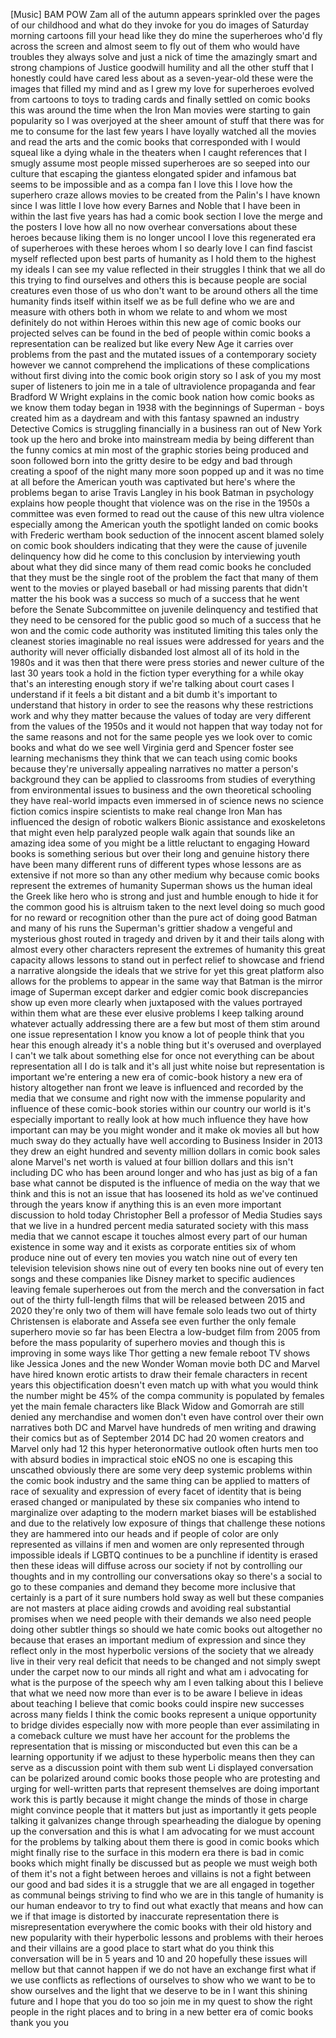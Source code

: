 
[Music]
BAM POW Zam all of the autumn appears
sprinkled over the pages of our
childhood and what do they invoke for
you do images of Saturday morning
cartoons fill your head like they do
mine the superheroes who&#39;d fly across
the screen and almost seem to fly out of
them who would have troubles they always
solve and just a nick of time
the amazingly smart and strong champions
of Justice goodwill humility and all the
other stuff that I honestly could have
cared less about as a seven-year-old
these were the images that filled my
mind and as I grew my love for
superheroes evolved from cartoons to
toys to trading cards and finally
settled on comic books this was around
the time when the Iron Man movies were
starting to gain popularity so I was
overjoyed at the sheer amount of stuff
that there was for me to consume for the
last few years I have loyally watched
all the movies and read the arts and the
comic books that corresponded with I
would squeal like a dying whale in the
theaters when I caught references that I
smugly assume most people missed
superheroes are so seeped into our
culture that escaping the giantess
elongated spider and infamous bat seems
to be impossible and as a compa fan I
love this I love how the superhero craze
allows movies to be created from the
Palin&#39;s I have known since I was little
I love how every Barnes and Noble that I
have been in within the last five years
has had a comic book section I love the
merge and the posters I love how all no
now overhear conversations about these
heroes because liking them is no longer
uncool I love this regenerated era of
superheroes with these heroes whom I so
dearly love I can find fascist myself
reflected upon best parts of humanity as
I hold them to the highest my ideals I
can see my value reflected in their
struggles I think that we all do this
trying to find ourselves and others
this is because people are social
creatures even those of us who don&#39;t
want to be around others all the time
humanity finds itself within itself we
as be full define who we are and measure
with others both in whom we relate to
and whom we most definitely do not
within Heroes within this new age of
comic books our projected selves can be
found in the bed
of people within comic books a
representation can be realized but like
every New Age it carries over problems
from the past and the mutated issues of
a contemporary society however we cannot
comprehend the implications of these
complications without first diving into
the comic book origin story so I ask of
you my most super of listeners to join
me in a tale of ultraviolence propaganda
and fear Bradford W Wright explains in
the comic book nation how comic books as
we know them today began in 1938 with
the beginnings of Superman - boys
created him as a daydream and with this
fantasy spawned an industry Detective
Comics is struggling financially in a
business ran out of New York took up the
hero and broke into mainstream media by
being different than the funny comics at
min most of the graphic stories being
produced and soon followed born into the
gritty desire to be edgy and bad through
creating a spoof of the night many more
soon popped up and it was no time at all
before the American youth was captivated
but here&#39;s where the problems began to
arise
Travis Langley in his book Batman in
psychology explains how people thought
that violence was on the rise in the
1950s a committee was even formed to
read out the cause of this new ultra
violence especially among the American
youth the spotlight landed on comic
books with Frederic wertham book
seduction of the innocent ascent blamed
solely on comic book shoulders
indicating that they were the cause of
juvenile delinquency how did he come to
this conclusion by interviewing youth
about what they did since many of them
read comic books he concluded that they
must be the single root of the problem
the fact that many of them went to the
movies or played baseball or had missing
parents that didn&#39;t matter the his book
was a success so much of a success that
he went before the Senate Subcommittee
on juvenile delinquency and testified
that they need to be censored for the
public good so much of a success that he
won and the comic code authority was
instituted limiting this tales only the
cleanest stories imaginable no real
issues were addressed for years and the
authority will never officially
disbanded lost almost all of its hold in
the 1980s and it was then that there
were press stories and newer culture of
the last 30 years took a hold in the
fiction typer everything for a while
okay
that&#39;s an interesting enough story if
we&#39;re talking about court cases I
understand if it feels a bit distant and
a bit dumb it&#39;s important to understand
that history in order to see the reasons
why these restrictions work and why they
matter because the values of today are
very different from the values of the
1950s and it would not happen that way
today not for the same reasons and not
for the same people yes we look over to
comic books and what do we see well
Virginia gerd and Spencer foster see
learning mechanisms they think that we
can teach using comic books because
they&#39;re universally appealing narratives
no matter a person&#39;s background they can
be applied to classrooms from studies of
everything from environmental issues to
business and the own theoretical
schooling they have real-world impacts
even immersed in of science news no
science fiction comics inspire
scientists to make real change Iron Man
has influenced the design of robotic
walkers Bionic assistance and
exoskeletons that might even help
paralyzed people walk again that sounds
like an amazing idea some of you might
be a little reluctant to engaging Howard
books is something serious but over
their long and genuine history there
have been many different runs of
different types whose lessons are as
extensive if not more so than any other
medium why because comic books represent
the extremes of humanity Superman shows
us the human ideal the Greek like hero
who is strong and just and humble enough
to hide it for the common good
his is altruism taken to the next level
doing so much good for no reward or
recognition other than the pure act of
doing good Batman and many of his runs
the Superman&#39;s grittier shadow a
vengeful and mysterious ghost routed in
tragedy and driven by it and their tails
along with almost every other characters
represent the extremes of humanity this
great capacity allows lessons to stand
out in perfect relief to showcase and
friend a narrative alongside the ideals
that we strive for yet this great
platform also allows for the problems to
appear in the same way that Batman is
the mirror image of Superman except
darker and edgier comic book
discrepancies show up even more clearly
when juxtaposed with the values
portrayed within them what are these
ever elusive problems I keep talking
around whatever actually addressing
there are a few but most of them stim
around one issue representation I know
you know a lot of people think that you
hear this enough already
it&#39;s a noble thing but it&#39;s overused and
overplayed I can&#39;t we talk about
something else for once not everything
can be about representation all I do is
talk and it&#39;s all just white noise but
representation is important we&#39;re
entering a new era of comic-book history
a new era of history altogether nan
front we leave is influenced and
recorded by the media that we consume
and right now with the immense
popularity and influence of these
comic-book stories within our country
our world is it&#39;s especially important
to really look at how much influence
they have how important can may be you
might wonder and it make ok movies all
but how much sway do they actually have
well according to Business Insider in
2013 they drew an eight hundred and
seventy million dollars in comic book
sales alone Marvel&#39;s net worth is valued
at four billion dollars and this isn&#39;t
including DC who has been around longer
and who has just as big of a fan base
what cannot be disputed is the influence
of media on the way that we think and
this is not an issue that has loosened
its hold as we&#39;ve continued through the
years know if anything this is an even
more important discussion to hold today
Christopher Bell a professor of Media
Studies says that we live in a hundred
percent media saturated society with
this mass media that we cannot escape it
touches almost every part of our human
existence in some way and it exists as
corporate entities six of whom produce
nine out of every ten movies you watch
nine out of every ten television
television shows nine out of every ten
books nine out of every ten songs and
these companies like Disney market to
specific audiences leaving female
superheroes out from the merch and the
conversation in fact out of the thirty
full-length films that will be released
between 2015 and 2020 they&#39;re only two
of them will have female solo leads two
out of thirty Christensen is elaborate
and Assefa see even further the only
female superhero movie so far has been
Electra a low-budget film from 2005 from
before the mass popularity of superhero
movies and though this is improving in
some ways like Thor getting a new female
reboot TV shows like Jessica Jones and
the new Wonder Woman movie both DC and
Marvel have hired known erotic artists
to draw their female characters in
recent years this objectification
doesn&#39;t even match up with what you
would think the number
might be 45% of the compa community is
populated by females yet the main female
characters like Black Widow and Gomorrah
are still denied any merchandise and
women don&#39;t even have control over their
own narratives both DC and Marvel have
hundreds of men writing and drawing
their comics but as of September 2014 DC
had 20 women creators and Marvel only
had 12 this hyper heteronormative
outlook often hurts men too with absurd
bodies in impractical stoic eNOS
no one is escaping this unscathed
obviously there are some very deep
systemic problems within the comic book
industry and the same thing can be
applied to matters of race of sexuality
and expression of every facet of
identity that is being erased changed or
manipulated by these six companies who
intend to marginalize over adapting to
the modern market biases will be
established and due to the relatively
low exposure of things that challenge
these notions
they are hammered into our heads and if
people of color are only represented as
villains if men and women are only
represented through impossible ideals if
LGBTQ continues to be a punchline
if identity is erased then these ideas
will diffuse across our society if not
by controlling our thoughts and in my
controlling our conversations okay so
there&#39;s a social to go to these
companies and demand they become more
inclusive that certainly is a part of it
sure numbers hold sway as well but these
companies are not masters at place
aiding crowds and avoiding real
substantial promises when we need people
with their demands we also need people
doing other subtler things
so should we hate comic books out
altogether no because that erases an
important medium of expression and since
they reflect only in the most hyperbolic
versions of the society that we already
live in their very real deficit that
needs to be changed and not simply swept
under the carpet now to our minds all
right and what am i advocating for what
is the purpose of the speech why am I
even talking about this I believe that
what we need now more than ever is to be
aware I believe in ideas about teaching
I believe that comic books could inspire
new successes across many fields
I think the comic books represent a
unique
opportunity to bridge divides especially
now with more people than ever
assimilating in a comeback culture we
must have her account for the problems
the representation that is missing or
misconducted but even this can be a
learning opportunity if we adjust to
these hyperbolic means then they can
serve as a discussion point with them
sub went Li displayed conversation can
be polarized around comic books those
people who are protesting and urging for
well-written parts that represent
themselves are doing important work this
is partly because it might change the
minds of those in charge might convince
people that it matters but just as
importantly it gets people talking it
galvanizes change through spearheading
the dialogue by opening up the
conversation and this is what I am
advocating for we must account for the
problems by talking about them there is
good in comic books which might finally
rise to the surface in this modern era
there is bad in comic books which might
finally be discussed but as people we
must weigh both of them it&#39;s not a fight
between heroes and villains is not a
fight between our good and bad sides it
is a struggle that we are all engaged in
together as communal beings striving to
find who we are in this tangle of
humanity is our human endeavor to try to
find out what exactly that means and how
can we if that image is distorted by
inaccurate representation there is
misrepresentation everywhere the comic
books with their old history and new
popularity with their hyperbolic lessons
and problems with their heroes and their
villains are a good place to start what
do you think this conversation will be
in 5 years and 10 and 20 hopefully these
issues will mellow but that cannot
happen if we do not have an exchange
first what if we use conflicts as
reflections of ourselves to show who we
want to be to show ourselves and the
light that we deserve to be in I want
this shining future and I hope that you
do too so join me in my quest to show
the right people in the right places and
to bring in a new better era of comic
books
thank you
you
